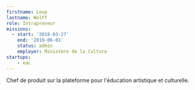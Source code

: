 ```yaml
---
firstname: Loup
lastname: Wolff
role: Intrapreneur
missions:
  - start: '2018-03-27'
    end: '2019-06-01'
    status: admin
    employer: Ministère de la Culture
startups:
    - eac
---
```


 Chef de produit sur la plateforme pour l'éducation artistique et culturelle.
